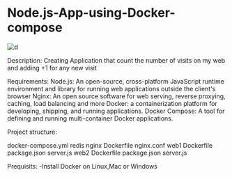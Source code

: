 # Node.js-App-using-Docker-compose

![d](https://user-images.githubusercontent.com/122731503/221356027-4a98b959-65d4-41fc-b329-eca700a98eb2.JPG)

Description:
Creating Application that count the number of visits on my web and adding +1 for any new visit 

Requirements:
Node.js: An open-source, cross-platform JavaScript runtime environment and library for running web applications outside the client's browser
Nginx: An open source software for web serving, reverse proxying, caching, load balancing and more
Docker: a containerization platform for developing, shipping, and running applications.
Docker Compose: A tool for defining and running multi-container Docker applications.

Project structure:

docker-compose.yml
redis
nginx
  Dockerfile
  nginx.conf
web1
  Dockerfile
  package.json
  server.js
web2
  Dockerfile
  package.json
  server.js
  
Prequisits:
-Install Docker on Linux,Mac or Windows


